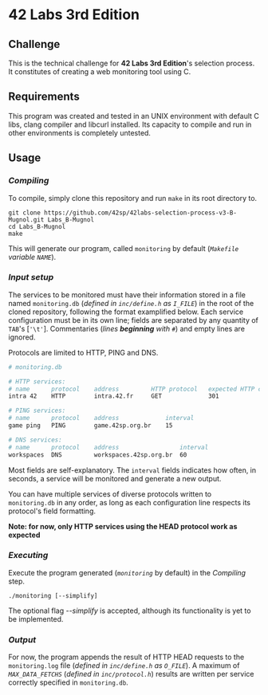 # 42 Labs 3rd Edition

## Challenge

This is the technical challenge for **42 Labs 3rd Edition**'s selection process. It constitutes of creating a web monitoring tool using C.

## Requirements

This program was created and tested in an UNIX environment with default C libs, clang compiler and libcurl installed. Its capacity to compile and run in other environments is completely untested.

## Usage

### _Compiling_

To compile, simply clone this repository and run `make` in its root directory to.

```
git clone https://github.com/42sp/42labs-selection-process-v3-B-Mugnol.git Labs_B-Mugnol
cd Labs_B-Mugnol
make
```

This will generate our program, called `monitoring` by default (_`Makefile` variable `NAME`_).

### _Input setup_

The services to be monitored must have their information stored in a file named `monitoring.db` (_defined in `inc/define.h` as `I_FILE`_) in the root of the cloned repository, following the format examplified below. Each service configuration must be in its own line; fields are separated by any quantity of `TAB`'s [`'\t'`]. Commentaries (_lines **beginning** with `#`_) and empty lines are ignored.

Protocols are limited to HTTP, PING and DNS.

```bash
# monitoring.db

# HTTP services:
# name		protocol	address			HTTP protocol	expected HTTP code	interval
intra 42	HTTP		intra.42.fr		GET				301					30

# PING services:
# name		protocol	address				interval
game ping	PING		game.42sp.org.br	15

# DNS services:
# name		protocol	address					interval
workspaces	DNS			workspaces.42sp.org.br	60
```

Most fields are self-explanatory. The `interval` fields indicates how often, in seconds, a service will be monitored and generate a new output.

You can have multiple services of diverse protocols written to `monitoring.db` in any order, as long as each configuration line respects its protocol's field formatting.

**Note: for now, only HTTP services using the HEAD protocol work as expected**

### _Executing_

Execute the program generated (*`monitoring`* by default) in the *Compiling* step.

```
./monitoring [--simplify]
```

The optional flag *--simplify* is accepted, although its functionality is yet to be implemented.

### _Output_

For now, the program appends the result of HTTP HEAD requests to the `monitoring.log` file (_defined in `inc/define.h` as `O_FILE`_). A maximum of _`MAX_DATA_FETCHS`_ (_defined in `inc/protocol.h`_) results are written per service correctly specified in `monitoring.db`.
